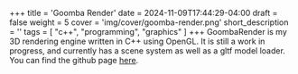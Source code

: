 +++
title = 'Goomba Render'
date = 2024-11-09T17:44:29-04:00
draft = false
weight = 5
cover = 'img/cover/goomba-render.png'
short_description = ''
tags = [
    "c++",
	"programming",
    "graphics"
]
+++
GoombaRender is my 3D rendering engine written in C++ using OpenGL. It is still a work in progress, and currently has a scene system as well as a gltf model loader. You can find the github page [here](https://github.com/JackJ30/GoombaRender).
